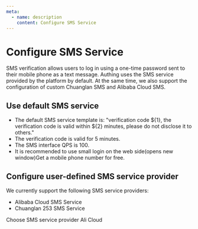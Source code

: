 ```yaml
---
meta:
  - name: description
    content: Configure SMS Service
---
```


# Configure SMS Service

SMS verification allows users to log in using a one-time password sent to their mobile phone as a text message. Authing uses the SMS service provided by the platform by default. At the same time, we also support the configuration of custom Chuanglan SMS and Alibaba Cloud SMS.

## Use default SMS service

- The default SMS service template is: "verification code ${1}, the verification code is valid within ${2} minutes, please do not disclose it to others."
- The verification code is valid for 5 minutes.
- The SMS interface QPS is 100.
- It is recommended to use small login on the web side(opens new window)Get a mobile phone number for free.

## Configure user-defined SMS service provider

We currently support the following SMS service providers:

- Alibaba Cloud SMS Service
- Chuanglan 253 SMS Service

Choose SMS service provider Ali Cloud

<StackSelector snippet="config-sms-provider" selectLabel="SMS Provider" :order="['aliyun', '253']"/>
